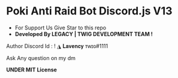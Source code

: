 # Poki Anti Raid Bot Discord.js V13
- For Support Us Give Star to this repo
- **Developed By LEGACY | TWIG DEVELOPMENT TEAM !**

Author Discord Id : ! ◮ 𝐋𝐚𝐯𝐞𝐧𝐜𝐲 ᴛᴡɪɢ#1111

Ask Any question on my dm

__**UNDER MIT License**__
